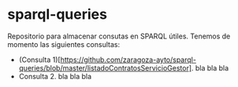 # sparql-queries
Repositorio para almacenar consutas en SPARQL útiles. Tenemos de momento las siguientes consultas:
* (Consulta 1)[https://github.com/zaragoza-ayto/sparql-queries/blob/master/listadoContratosServicioGestor]. bla bla bla
* Consulta 2. bla bla bla 
